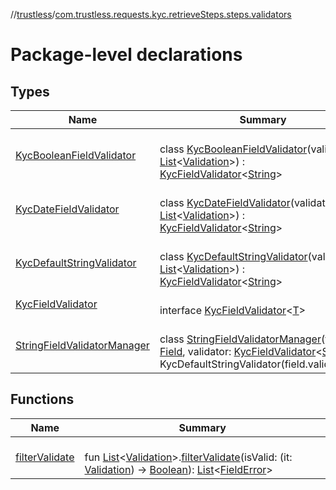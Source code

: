 //[trustless](../../index.md)/[com.trustless.requests.kyc.retrieveSteps.steps.validators](index.md)

# Package-level declarations

## Types

| Name | Summary |
|---|---|
| [KycBooleanFieldValidator](-kyc-boolean-field-validator/index.md) | <br>class [KycBooleanFieldValidator](-kyc-boolean-field-validator/index.md)(validations: [List](https://kotlinlang.org/api/latest/jvm/stdlib/kotlin.collections/-list/index.html)&lt;[Validation](../com.trustless.requests.kyc.retrieveSteps/-validation/index.md)&gt;) : [KycFieldValidator](-kyc-field-validator/index.md)&lt;[String](https://kotlinlang.org/api/latest/jvm/stdlib/kotlin/-string/index.html)&gt; |
| [KycDateFieldValidator](-kyc-date-field-validator/index.md) | <br>class [KycDateFieldValidator](-kyc-date-field-validator/index.md)(validations: [List](https://kotlinlang.org/api/latest/jvm/stdlib/kotlin.collections/-list/index.html)&lt;[Validation](../com.trustless.requests.kyc.retrieveSteps/-validation/index.md)&gt;) : [KycFieldValidator](-kyc-field-validator/index.md)&lt;[String](https://kotlinlang.org/api/latest/jvm/stdlib/kotlin/-string/index.html)&gt; |
| [KycDefaultStringValidator](-kyc-default-string-validator/index.md) | <br>class [KycDefaultStringValidator](-kyc-default-string-validator/index.md)(validations: [List](https://kotlinlang.org/api/latest/jvm/stdlib/kotlin.collections/-list/index.html)&lt;[Validation](../com.trustless.requests.kyc.retrieveSteps/-validation/index.md)&gt;) : [KycFieldValidator](-kyc-field-validator/index.md)&lt;[String](https://kotlinlang.org/api/latest/jvm/stdlib/kotlin/-string/index.html)&gt; |
| [KycFieldValidator](-kyc-field-validator/index.md) | <br>interface [KycFieldValidator](-kyc-field-validator/index.md)&lt;[T](-kyc-field-validator/index.md)&gt; |
| [StringFieldValidatorManager](-string-field-validator-manager/index.md) | <br>class [StringFieldValidatorManager](-string-field-validator-manager/index.md)(field: [Field](../com.trustless.requests.kyc.retrieveSteps/-field/index.md), validator: [KycFieldValidator](-kyc-field-validator/index.md)&lt;[String](https://kotlinlang.org/api/latest/jvm/stdlib/kotlin/-string/index.html)&gt; = KycDefaultStringValidator(field.validations)) |

## Functions

| Name | Summary |
|---|---|
| [filterValidate](filter-validate.md) | <br>fun [List](https://kotlinlang.org/api/latest/jvm/stdlib/kotlin.collections/-list/index.html)&lt;[Validation](../com.trustless.requests.kyc.retrieveSteps/-validation/index.md)&gt;.[filterValidate](filter-validate.md)(isValid: (it: [Validation](../com.trustless.requests.kyc.retrieveSteps/-validation/index.md)) -&gt; [Boolean](https://kotlinlang.org/api/latest/jvm/stdlib/kotlin/-boolean/index.html)): [List](https://kotlinlang.org/api/latest/jvm/stdlib/kotlin.collections/-list/index.html)&lt;[FieldError](../com.trustless.requests.kyc.retrieveSteps.steps.fields/-field-error/index.md)&gt; |
